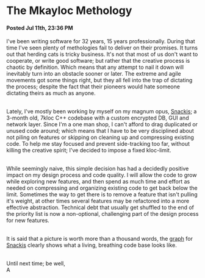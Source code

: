 # The Mkayloc Methology
#### Posted Jul 11th, 23:36 PM

I've been writing software for 32 years, 15 years professionally. During that time I've seen plenty of methologies fail to deliver on their promises. It turns out that herding cats is tricky business. It's not that most of us don't want to cooperate, or write good software; but rather that the creative process is chaotic by definition. Which means that any attempt to nail it down will inevitably turn into an obstacle sooner or later. The extreme and agile movements got some things right, but they all fell into the trap of dictating the process; despite the fact that their pioneers would hate someone dictating theirs as much as anyone.<br/><br/>

Lately, I've mostly been working by myself on my magnum opus, [Snackis](https://github.com/andreas-gone-wild/snackis); a 3-month old, 7kloc C++ codebase with a custom encrypted DB, GUI and network layer. Since I'm a one man shop, I can't afford to drag duplicated or unused code around; which means that I have to be very disciplined about not piling on features or skipping on cleaning up and compressing existing code. To help me stay focused and prevent side-tracking too far, without killing the creative spirit; I've decided to impose a fixed kloc-limit.<br/><br/>

While seemingly naive, this simple decision has had a decidedly positive impact on my design process and code quality. I will allow the code to grow while exploring new features, and then spend as much time and effort as needed on compressing and organizing existing code to get back below the limit. Sometimes the way to get there is to remove a feature that isn't pulling it's weight, at other times several features may be refactored into a more effective abstraction. Technical debt that usually get shuffled to the end of the priority list is now a non-optional, challenging part of the design process for new features.<br/><br/>

It is said that a picture is worth more than a thousand words, the [graph](https://github.com/andreas-gone-wild/snackis/graphs/code-frequency) for [Snackis](https://github.com/andreas-gone-wild/snackis) clearly shows what a living, breathing code base looks like.<br/><br/>

Until next time; be well,<br/>
A